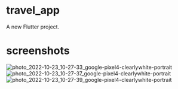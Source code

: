 # travel_app

A new Flutter project.

# screenshots


![photo_2022-10-23_10-27-33_google-pixel4-clearlywhite-portrait](https://user-images.githubusercontent.com/68896404/197374736-aa1390ed-3727-44f0-bbf1-a149fadb839a.png)
![photo_2022-10-23_10-27-37_google-pixel4-clearlywhite-portrait](https://user-images.githubusercontent.com/68896404/197374743-9ee00e9c-ef0f-42e6-8a79-f1eec71d33f0.png)
![photo_2022-10-23_10-27-39_google-pixel4-clearlywhite-portrait](https://user-images.githubusercontent.com/68896404/197374752-080dbe56-d9c2-4da6-8883-f5a1ca63a2ca.png)
